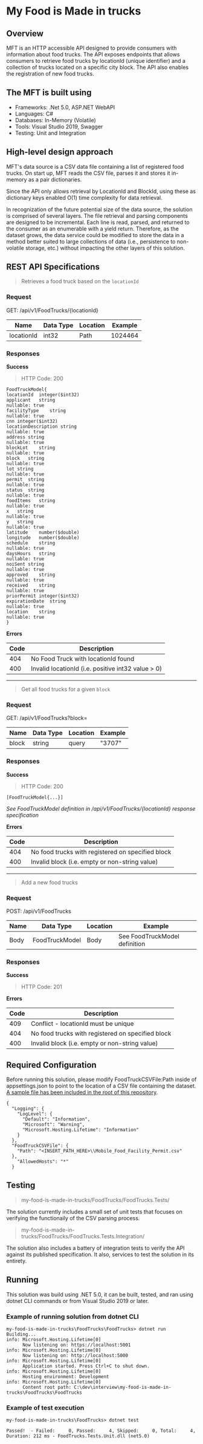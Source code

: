 # My Food is Made in trucks

## Overview

MFT is an HTTP accessible API designed to provide consumers with information about food trucks. The API exposes endpoints that allows consumers to retrieve food trucks by locationId (unique identifier) and a collection of trucks located on a specific city block. The API also enables the registration of new food trucks.

## The MFT is built using

- Frameworks: .Net 5.0, ASP.NET WebAPI
- Languages: C# 
- Databases: In-Memory (Volatile)
- Tools: Visual Studio 2019, Swagger
- Testing: Unit and Integration


## High-level design approach

MFT's data source is a CSV data file containing a list of registered food trucks. On start up, MFT reads the CSV file, parses it and stores it in-memory as a pair dictionaries.

Since the API only allows retrieval by LocationId and BlockId, using these as dictionary keys enabled O(1) time complexity for data retrieval.

In recognization of the future potential size of the data source, the solution is comprised of several layers. The file retrieval and parsing components are designed to be incremental. Each line is read, parsed, and returned to the consumer as an enumerable with a yield return. Therefore, as the dataset grows, the data service could be modified to store the data in a method better suited to large collections of data (i.e., persistence to non-volatile storage, etc.) without impacting the other layers of this solution.


## REST API Specifications

> Retrieves a food truck based on the `locationId`

### Request

GET: /api/v1/FoodTrucks/{locationId}

|   Name	|   Data Type	|  Location | Example  |
|---	|---	|--- |--- |
|   locationId	|   int32	 | Path  |1024464|

### Responses

**Success**
> HTTP Code: 200

```
FoodTruckModel{
locationId	integer($int32)
applicant	string
nullable: true
facilityType	string
nullable: true
cnn	integer($int32)
locationDescription	string
nullable: true
address	string
nullable: true
blockLot	string
nullable: true
block	string
nullable: true
lot	string
nullable: true
permit	string
nullable: true
status	string
nullable: true
foodItems	string
nullable: true
x	string
nullable: true
y	string
nullable: true
latitude	number($double)
longitude	number($double)
schedule	string
nullable: true
daysHours	string
nullable: true
noiSent	string
nullable: true
approved	string
nullable: true
received	string
nullable: true
priorPermit	integer($int32)
expirationDate	string
nullable: true
location	string
nullable: true
}
```

**Errors**

|   Code	|  Description  |
|---	|---	
| 404	| No Food Truck with locationId found |
| 400	| Invalid locationId (i.e. positive int32 value > 0)

---

> Get all food trucks for a given `block`

### Request

GET: /api/v1/FoodTrucks?block=

|   Name	|   Data Type	|  Location | Example  |
|---	|---	|--- |--- |
|   block	|   string	 | query  |"3707"|

### Responses

**Success**
> HTTP Code: 200

```
[FoodTruckModel{...}]
```
*See FoodTruckModel definition in /api/v1/FoodTrucks/{locationId} response specification*


**Errors**

|   Code	|  Description  |
|---	|---	
| 404	| No food trucks with registered on specified block |
| 400	| Invalid block (i.e. empty or non-string value)

---

> Add a new food trucks

### Request

POST: /api/v1/FoodTrucks

|   Name	|   Data Type	|  Location | Example  |
|---	|---	|--- |--- |
|   Body	|   FoodTruckModel	 | Body  | See FoodTruckModel definition|

### Responses

**Success**
> HTTP Code: 201

**Errors**

|   Code	|  Description  |
|---	|---
| 409   | Conflict - locationId must be unique	
| 404	| No food trucks with registered on specified block |
| 400	| Invalid block (i.e. empty or non-string value)

## Required Configuration

Before running this solution, please modify FoodTruckCSVFile:Path inside of appsettings.json to point to the location of a CSV file containing the dataset. [A sample file has been included in the root of this repository](https://github.com/brightidea12/my-food-is-made-in-trucks/blob/main/Mobile_Food_Facility_Permit.csv). 

```
{
  "Logging": {
    "LogLevel": {
      "Default": "Information",
      "Microsoft": "Warning",
      "Microsoft.Hosting.Lifetime": "Information"
    }
  },
  "FoodTruckCSVFile": {
    "Path": "<INSERT_PATH_HERE>\\Mobile_Food_Facility_Permit.csv"
  },
    "AllowedHosts": "*"
  }

```

## Testing

 > my-food-is-made-in-trucks/FoodTrucks/FoodTrucks.Tests/

The solution currently includes a small set of unit tests that focuses on verifying the functionaily of the CSV parsing process.

> my-food-is-made-in-trucks/FoodTrucks/FoodTrucks.Tests.Integration/

The solution also includes a battery of integration tests to verify the API against its published specification. It also, services to test the solution in its entirety.


## Running

This solution was build using .NET 5.0, it can be built, tested, and ran using dotnet CLI commands or from Visual Studio 2019 or later.

### Example of running solution from dotnet CLI

```
my-food-is-made-in-trucks\FoodTrucks\FoodTrucks> dotnet run
Building...
info: Microsoft.Hosting.Lifetime[0]
      Now listening on: https://localhost:5001
info: Microsoft.Hosting.Lifetime[0]
      Now listening on: http://localhost:5000
info: Microsoft.Hosting.Lifetime[0]
      Application started. Press Ctrl+C to shut down.
info: Microsoft.Hosting.Lifetime[0]
      Hosting environment: Development
info: Microsoft.Hosting.Lifetime[0]
      Content root path: C:\dev\interview\my-food-is-made-in-trucks\FoodTrucks\FoodTrucks
```

### Example of test execution

`my-food-is-made-in-trucks\FoodTrucks> dotnet test`

`Passed!  - Failed:     0, Passed:     4, Skipped:     0, Total:     4, Duration: 212 ms - FoodTrucks.Tests.Unit.dll (net5.0)`

